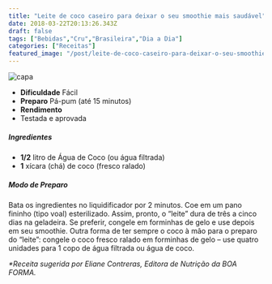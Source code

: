 ```yaml
---
title: "Leite de coco caseiro para deixar o seu smoothie mais saudável"
date: 2018-03-22T20:13:26.343Z
draft: false
tags: ["Bebidas","Cru","Brasileira","Dia a Dia"]
categories: ["Receitas"]
featured_image: "/post/leite-de-coco-caseiro-para-deixar-o-seu-smoothie-mais-saudavel.ab3bcfd3.jpg"
---
```


![capa](/post/leite-de-coco-caseiro-para-deixar-o-seu-smoothie-mais-saudavel.ab3bcfd3.jpg)

*   **Dificuldade** Fácil
*   **Preparo** Pá-pum (até 15 minutos)
*   **Rendimento**
*   Testada e aprovada
    

##### Ingredientes

*   **1/2** litro de Água de Coco (ou água filtrada)
*   **1** xícara (chá) de coco (fresco ralado)

##### Modo de Preparo

Bata os ingredientes no liquidificador por 2 minutos. Coe em um pano fininho (tipo voal) esterilizado. Assim, pronto, o “leite” dura de três a cinco dias na geladeira. Se preferir, congele em forminhas de gelo e use depois em seu smoothie. Outra forma de ter sempre o coco à mão para o preparo do “leite”: congele o coco fresco ralado em forminhas de gelo – use quatro unidades para 1 copo de água filtrada ou água de coco.

_*Receita sugerida por Eliane Contreras, Editora de Nutrição da BOA FORMA._
